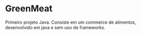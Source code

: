 # GreenMeat

Primeiro projeto Java. Consiste em um commerce de alimentos, desenvolvido em java e sem uso de frameworks.
